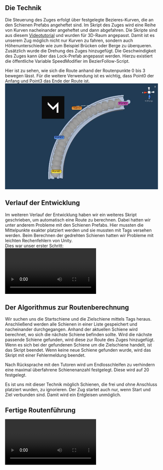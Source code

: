 ## Die Technik
  
Die Steuerung des Zuges erfolgt über festgelegte Bezieres-Kurven, die an den Schienen Prefabs angeheftet sind. Im Skript des Zuges wird eine Reihe von Kurven nacheinander angeheftet und dann abgefahren. Die Skripte sind aus diesem [Videotutorial](https://www.youtube.com/watch?v=11ofnLOE8pw) und wurden für 3D-Raum angepasst. Damit ist es unserem Zug möglich nicht nur Kurven zu fahren, sondern auch Höhenunterschiede wie zum Beispiel Brücken oder Berge zu überqueren. Zusätzlich wurde die Drehung des Zuges hinzugefügt. Die Geschwindigkeit des Zuges kann über das Lock-Prefab angepasst werden. Hierzu existiert die öffentliche Variable SpeedModifier im BezierFollow-Script.  
  
Hier ist zu sehen, wie sich die Route anhand der Routenpunkte 0 bis 3 bewegen lässt. Für die weitere Verwendung ist es wichtig, dass Point0 der Anfang und Point3 das Ende der Route ist.  
![bezierCurves](uploads/4dffcb1fdc79b242d3b23158df229fb6/bezierCurves.jpg)

  
## Verlauf der Entwicklung
  
Im weiteren Verlauf der Entwicklung haben wir ein weiteres Skript geschrieben, um automatisch eine Route zu berechnen. Dabei hatten wir unter anderem Probleme mit den Schienen Prefabs. Hier mussten die Mittelpunkte exakter platziert werden und sie mussten mit Tags versehen werden. Beim Berechnen der gedrehten Schienen hatten wir Probleme mit leichten Rechenfehlern von Unity.  
Dies war unser erster Schritt:  
![WhatsApp_Video_2020-12-14_at_11.32.07](uploads/614e2ddda0b20ea8c8ea4c13c07f7e1d/WhatsApp_Video_2020-12-14_at_11.32.07.mp4)
  
## Der Algorithmus zur Routenberechnung
  
Wir suchen uns die Startschiene und die Zielschiene mittels Tags heraus. Anschließend werden alle Schienen in einer Liste gespeichert und nacheinander durchgegangen. Anhand der aktuellen Schiene wird berechnet, wo sich die nächste Schiene befinden sollte. Wird die nächste passende Schiene gefunden, wird diese zur Route des Zuges hinzugefügt. Wenn es sich bei der gefundenen Schiene um die Zielschiene handelt, ist das Skript beendet. Wenn keine neue Schiene gefunden wurde, wird das Skript mit einer Fehlermeldung beendet.   

Nach Rücksprache mit den Tutoren wird um Endlosschleifen zu verhindern eine maximal überfahrene Schienenanzahl festgelegt. Diese wird auf 20 festgelegt.    

Es ist uns mit dieser Technik möglich Schienen, die frei und ohne Anschluss platziert wurden, zu ignorieren. Der Zug startet auch nur, wenn Start und Ziel verbunden sind. Damit wird ein Entgleisen unmöglich.  
  
## Fertige Routenführung 
  
![2021-01-15_15-48-18_x264](uploads/ccd999ed2cdb9046527128a8b193bb12/2021-01-15_15-48-18_x264.mp4)
